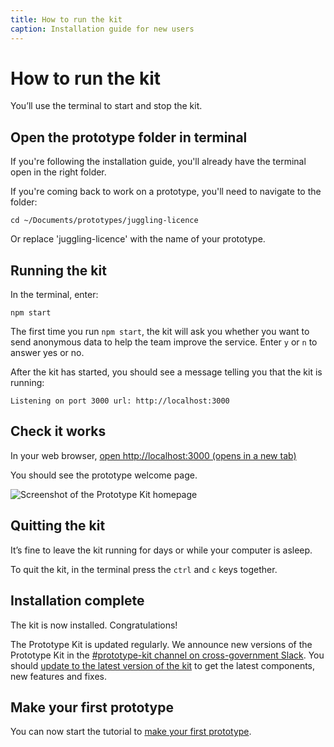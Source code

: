 ```yaml
---
title: How to run the kit
caption: Installation guide for new users
---
```

# How to run the kit

You’ll use the terminal to start and stop the kit.

## Open the prototype folder in terminal

If you're following the installation guide, you'll already have the terminal open in the right folder.

If you're coming back to work on a prototype, you'll need to navigate to the folder:

```
cd ~/Documents/prototypes/juggling-licence
```

Or replace 'juggling-licence' with the name of your prototype.

## Running the kit

In the terminal, enter:
```
npm start
```

The first time you run `npm start`, the kit will ask you whether you want to send anonymous data to help the team improve the service. Enter `y` or `n` to answer yes or no. 

After the kit has started, you should see a message telling you that the kit is running:
```
Listening on port 3000 url: http://localhost:3000
```

## Check it works

In your web browser, <a href="http://localhost:3000" target="_blank">open http://localhost:3000 (opens in a new tab)</a>

You should see the prototype welcome page.

![Screenshot of the Prototype Kit homepage](/public/images/docs/prototype-kit-homepage.png)

## Quitting the kit

It’s fine to leave the kit running for days or while your computer is asleep.

To quit the kit, in the terminal press the `ctrl` and `c` keys together.

## Installation complete

The kit is now installed. Congratulations!

The Prototype Kit is updated regularly. We announce new versions of the Prototype Kit in the [#prototype-kit channel on cross-government Slack](https://ukgovernmentdigital.slack.com/messages/prototype-kit/). You should [update to the latest version of the kit](/docs/updating-the-kit) to get the latest components, new features and fixes.

## Make your first prototype

You can now start the tutorial to [make your first prototype](/docs/make-first-prototype/start).
